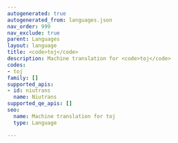 ```yaml
---
autogenerated: true
autogenerated_from: languages.json
nav_order: 999
nav_exclude: true
parent: Languages
layout: language
title: <code>toj</code>
description: Machine translation for <code>toj</code>
codes:
- toj
family: []
supported_apis:
- id: niutrans
  name: Niutrans
supported_qe_apis: []
seo:
  name: Machine translation for toj
  type: Language

---
```


